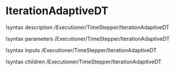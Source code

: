 <!-- MOOSE Documentation Stub: Remove this when content is added. -->

# IterationAdaptiveDT
!syntax description /Executioner/TimeStepper/IterationAdaptiveDT

!syntax parameters /Executioner/TimeStepper/IterationAdaptiveDT

!syntax inputs /Executioner/TimeStepper/IterationAdaptiveDT

!syntax children /Executioner/TimeStepper/IterationAdaptiveDT
